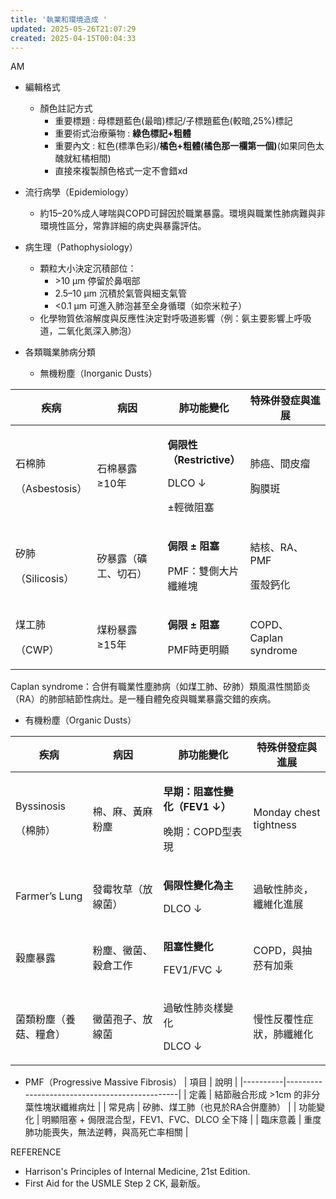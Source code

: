 ```yaml
---
title: '執業和環境造成 '
updated: 2025-05-26T21:07:29
created: 2025-04-15T00:04:33
---
```


AM

- 編輯格式
  - 顏色註記方式
    - 重要標題 : 母標題藍色(最暗)標記/子標題藍色(較暗,25%)標記
    - 重要術式治療藥物 : **綠色標記+粗體**
    - 重要內文 : 紅色(標準色彩)/**橘色+粗體(橘色那一欄第一個)**(如果同色太醜就紅橘相間)
    - 直接來複製顏色格式一定不會錯xd

- 流行病學（Epidemiology）
  - 約15–20%成人哮喘與COPD可歸因於職業暴露。環境與職業性肺病難與非環境性區分，常靠詳細的病史與暴露評估。
- 病生理（Pathophysiology）
  - 顆粒大小決定沉積部位：
    - \>10 μm 停留於鼻咽部
    - 2.5–10 μm 沉積於氣管與細支氣管
    - \<0.1 μm 可進入肺泡甚至全身循環（如奈米粒子）
  - 化學物質依溶解度與反應性決定對呼吸道影響（例：氨主要影響上呼吸道，二氧化氮深入肺泡）

- 各類職業肺病分類
  - 無機粉塵（Inorganic Dusts）
<table>
<colgroup>
<col style="width: 20%"></col>
<col style="width: 25%"></col>
<col style="width: 26%"></col>
<col style="width: 27%"></col>
</colgroup>
<thead>
<tr class="header">
<th>疾病</th>
<th>病因</th>
<th>肺功能變化</th>
<th>特殊併發症與進展</th>
</tr>
</thead>
<tbody>
<tr class="odd">
<td><p>石棉肺</p>
<p>（Asbestosis）</p></td>
<td>石棉暴露 ≥10年</td>
<td><p><strong>侷限性（Restrictive）</strong></p>
<p>DLCO ↓</p>
<p>±輕微阻塞</p></td>
<td><p>肺癌、間皮瘤</p>
<p>胸膜斑</p></td>
</tr>
<tr class="even">
<td><p>矽肺</p>
<p>（Silicosis）</p></td>
<td>矽暴露（礦工、切石）</td>
<td><p><strong>侷限 ± 阻塞</strong></p>
<p>PMF：雙側大片纖維塊</p></td>
<td><p>結核、RA、PMF</p>
<p>蛋殼鈣化</p></td>
</tr>
<tr class="odd">
<td><p>煤工肺</p>
<p>（CWP）</p></td>
<td>煤粉暴露 ≥15年</td>
<td><p><strong>侷限 ± 阻塞</strong></p>
<p>PMF時更明顯</p></td>
<td>COPD、Caplan syndrome</td>
</tr>
</tbody>
</table>
Caplan syndrome：合併有職業性塵肺病（如煤工肺、矽肺）類風濕性關節炎（RA）的肺部結節性病灶。是一種自體免疫與職業暴露交錯的疾病。

- 有機粉塵（Organic Dusts）
<table>
<colgroup>
<col style="width: 24%"></col>
<col style="width: 22%"></col>
<col style="width: 28%"></col>
<col style="width: 24%"></col>
</colgroup>
<thead>
<tr class="header">
<th>疾病</th>
<th>病因</th>
<th>肺功能變化</th>
<th>特殊併發症與進展</th>
</tr>
</thead>
<tbody>
<tr class="odd">
<td><p>Byssinosis</p>
<p>（棉肺）</p></td>
<td>棉、麻、黃麻粉塵</td>
<td><p><strong>早期：阻塞性變化（FEV1 ↓）</strong></p>
<p>晚期：COPD型表現</p></td>
<td>Monday chest tightness</td>
</tr>
<tr class="even">
<td>Farmer’s Lung</td>
<td>發霉牧草（放線菌）</td>
<td><p><strong>侷限性變化為主</strong></p>
<p>DLCO ↓</p></td>
<td>過敏性肺炎，纖維化進展</td>
</tr>
<tr class="odd">
<td>穀塵暴露</td>
<td>粉塵、黴菌、穀倉工作</td>
<td><p><strong>阻塞性變化</strong></p>
<p>FEV1/FVC ↓</p></td>
<td>COPD，與抽菸有加乘</td>
</tr>
<tr class="even">
<td>菌類粉塵（養菇、糧倉）</td>
<td>黴菌孢子、放線菌</td>
<td><p>過敏性肺炎樣變化</p>
<p>DLCO ↓</p></td>
<td>慢性反覆性症狀，肺纖維化</td>
</tr>
</tbody>
</table>

- PMF（Progressive Massive Fibrosis）
| 項目     | 說明                                          |
|----------|-----------------------------------------------|
| 定義     | 結節融合形成 \>1cm 的非分葉性塊狀纖維病灶     |
| 常見病   | 矽肺、煤工肺（也見於RA合併塵肺）              |
| 功能變化 | 明顯阻塞 + 侷限混合型，FEV1、FVC、DLCO 全下降 |
| 臨床意義 | 重度肺功能喪失，無法逆轉，與高死亡率相關      |

REFERENCE
- Harrison's Principles of Internal Medicine, 21st Edition.
- First Aid for the USMLE Step 2 CK, 最新版。
